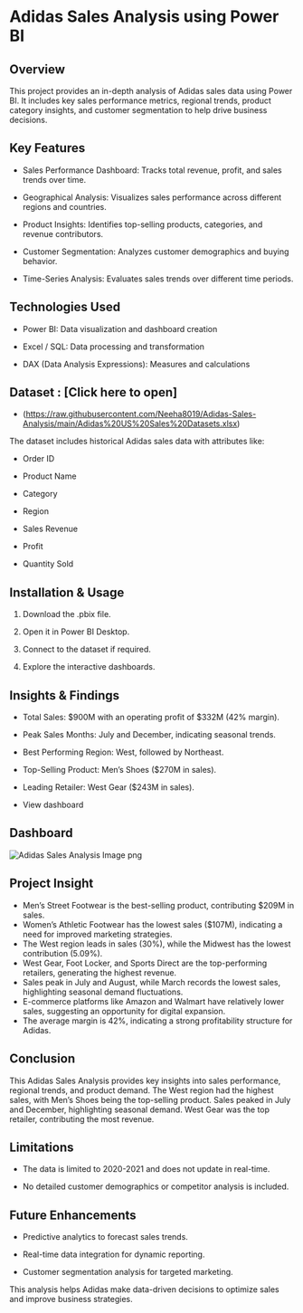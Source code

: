 # Adidas Sales Analysis using Power BI

## **Overview**

This project provides an in-depth analysis of Adidas sales data using Power BI. It includes key sales performance metrics, regional trends, product category insights, and customer segmentation to help drive business decisions.

## **Key Features**

* Sales Performance Dashboard: Tracks total revenue, profit, and sales trends over time.

* Geographical Analysis: Visualizes sales performance across different regions and countries.

* Product Insights: Identifies top-selling products, categories, and revenue contributors.

* Customer Segmentation: Analyzes customer demographics and buying behavior.

* Time-Series Analysis: Evaluates sales trends over different time periods.


## **Technologies Used**

* Power BI: Data visualization and dashboard creation

* Excel / SQL: Data processing and transformation

* DAX (Data Analysis Expressions): Measures and calculations


## **Dataset** : [Click here to open]

* (https://raw.githubusercontent.com/Neeha8019/Adidas-Sales-Analysis/main/Adidas%20US%20Sales%20Datasets.xlsx)

The dataset includes historical Adidas sales data with attributes like:

* Order ID

* Product Name

* Category

* Region

* Sales Revenue
 
* Profit

* Quantity Sold


## **Installation & Usage**

1. Download the .pbix file.


2. Open it in Power BI Desktop.


3. Connect to the dataset if required.


4. Explore the interactive dashboards.



## **Insights & Findings**

* Total Sales: $900M with an operating profit of $332M (42% margin).

* Peak Sales Months: July and December, indicating seasonal trends.

* Best Performing Region: West, followed by Northeast.

* Top-Selling Product: Men’s Shoes ($270M in sales).

* Leading Retailer: West Gear ($243M in sales).
  
* View dashboard


## **Dashboard**


![Adidas Sales Analysis Image png](https://github.com/user-attachments/assets/17a047de-8eab-4207-a86e-f6b384aeb6e8)





## **Project Insight**
* Men’s Street Footwear is the best-selling product, contributing $209M in sales.
* Women’s Athletic Footwear has the lowest sales ($107M), indicating a need for improved marketing strategies.
* The West region leads in sales (30%), while the Midwest has the lowest contribution (5.09%).
* West Gear, Foot Locker, and Sports Direct are the top-performing retailers, generating the highest revenue.
* Sales peak in July and August, while March records the lowest sales, highlighting seasonal demand fluctuations.
* E-commerce platforms like Amazon and Walmart have relatively lower sales, suggesting an opportunity for digital expansion.
* The average margin is 42%, indicating a strong profitability structure for Adidas.



## **Conclusion**
 
This Adidas Sales Analysis provides key insights into sales performance, regional trends, and product demand. The West region had the highest sales, with Men’s Shoes being the top-selling product. Sales peaked in July and December, highlighting seasonal demand. West Gear was the top retailer, contributing the most revenue.

## **Limitations**

* The data is limited to 2020-2021 and does not update in real-time.

* No detailed customer demographics or competitor analysis is included.


## **Future Enhancements**

* Predictive analytics to forecast sales trends.

* Real-time data integration for dynamic reporting.

* Customer segmentation analysis for targeted marketing.

This analysis helps Adidas make data-driven decisions to optimize sales and improve business strategies.












